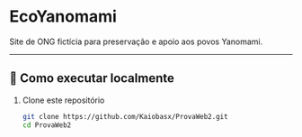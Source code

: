 # EcoYanomami

Site de ONG fictícia para preservação e apoio aos povos Yanomami.

---

## 🚀 Como executar localmente

1. Clone este repositório  
   ```bash
   git clone https://github.com/Kaiobasx/ProvaWeb2.git
   cd ProvaWeb2
